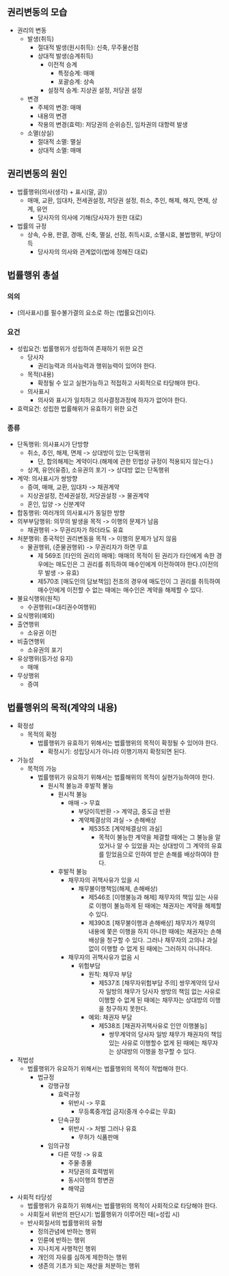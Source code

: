 ## 권리변동의 모습
- 권리의 변동
    - 발생(취득)
        - 절대적 발생(원시취득): 신축, 무주물선점
        - 상대적 발생(승계취득)
            - 이전적 승계
                - 특정승계: 매매
                - 포괄승계: 상속
            - 설정적 승계: 지상권 설정, 저당권 설정
    - 변경
        - 주체의 변경: 매매
        - 내용의 변경
        - 작용의 변경(효력): 저당권의 순위승진, 임차권의 대항력 발생
    - 소멸(상실)
        - 절대적 소멸: 멸실
        - 상대적 소멸: 매매
## 권리변동의 원인
- 법률행위(의사(생각) + 표시(말, 글))
    - 매매, 교환, 임대차, 전세권설정, 저당권 설정, 취소, 추인, 해제, 해지, 면제, 상계, 유언
        - 당사자의 의사에 기해(당사자가 원한 대로)
- 법률의 규정
    - 상속, 수용, 판결, 경매, 신축, 멸실, 선점, 취득시효, 소멸시효, 불법행위, 부당이득
        - 당사자의 의사와 관계없이(법에 정해진 대로)

## 법률행위 총설
### 의의
- (의사표시)를 필수불가결의 요소로 하는 (법률요건)이다.
### 요건
- 성립요건: 법률행위가 성립하여 존재하기 위한 요건
    - 당사자
        - 권리능력과 의사능력과 행위능력이 있어야 한다.
    - 목적(내용)
        - 확정될 수 있고 실현가능하고 적접하고 사회적으로 타당해야 한다.
    - 의사표시
        - 의사와 표시가 일치하고 의사결정과정에 하자가 없어야 한다.
- 효력요건: 성립한 법률해위가 유효하기 위한 요건
### 종류
- 단독행위: 의사표시가 단방향
    - 취소, 추인, 해제, 면제 -> 상대방이 있는 단독행위
        - 단, 합의해제는 계약이다.(해제에 관한 민법상 규정이 적용되지 않는다.)
    - 상계, 유언(유증), 소유권의 포기 -> 상대방 없는 단독행위
- 계약: 의사표시가 쌍방향
    - 증여, 매매, 교환, 임대차 -> 채권계약
    - 지상권설정, 전세권설정, 저당권설정 -> 물권계약
    - 혼인, 입양 -> 신분계약
- 합동행위: 여러개의 의사표시가 동일한 방향
- 의부부담행위: 의무의 발생을 목적 -> 이행의 문제가 남음
    - 채권행위 -> 무권리자가 하더라도 유효
- 처분행위: 종국적인 권리변동을 목적 -> 이행의 문제가 남지 않음
    - 물권행위, (준물권행위) -> 무권리자가 하면 무효
        - 제 569조 [타인의 권리의 매매]: 매매의 목적이 된 권리가 타인에게 속한 경우에는 매도인은 그 권리를 취득하여 매수인에게 이전하여야 한다.(이전의무 발생 -> 유효)
        - 제570조 [매도인의 담보책임] 전조의 경우에 매도인이 그 권리를 취득하여 매수인에게 이전할 수 없는 때에는 매수인은 계약을 해제할 수 있다.
- 불요식행위(원칙)
    - 수권행위(=대리권수여행위)
- 요식행위(예외)
- 출연행위
    - 소유권 이전
- 비출연행위
    - 소유권의 포기
- 유상행위(등가성 유지)
    - 매매
- 무상행위
    - 증여

## 법률행위의 목적(계약의 내용)
- 확정성
    - 목적의 확정
        - 법률행위가 유효하기 위해서는 법률행위의 목적이 확정될 수 있어야 한다.
            - 확정시기: 성립당시가 아니라 이행기까지 확정되면 된다.
- 가능성
    - 목적의 가능
        - 법률행위가 유요하기 위해서는 법률해위의 목적이 실현가능하여야 한다.
            - 원시적 불능과 후발적 불능
                - 원시적 불능
                    - 매매 -> 무효
                        - 부당이득반환 -> 계약금, 중도금 반환
                        - 계약체결상의 과실 -> 손해배상
                            - 제535조 [계약체결상의 과실]
                                - 목적이 불능한 계약을 체결할 때에는 그 불능을 알았거나 알 수 있었을 자는 상대방이 그 계약의 유효를 믿었음으로 인하여 받은 손해를 배상하여야 한다.
                - 후발적 불능
                    - 채무자의 귀책사유가 있을 시
                        - 채무불이행책임(해제, 손해배상)
                            - 제546조 [이행불능과 해제] 채무자의 책임 있는 사유로 이행이 불능하게 된 때에는 채권자는 계약을 해제할 수 있다.
                            - 제390조 [채무불이행과 손해배상] 채무자가 채무의 내용에 쫓은 이행을 하지 아니한 때에는 채권자는 손해배상을 청구할 수 있다. 그러나 채무자의 고의나 과실 없이 이행할 수 없게 된 때에는 그러하지 아니하다.
                    - 채무자의 귀책사유가 없음 시
                        - 위험부담
                            - 원칙: 채무자 부담
                                - 제537조 [채무자위험부담 주의] 쌍무계약의 당사자 일방의 채무가 당사자 쌍방의 책임 없는 사유로 이행할 수 없게 된 때에는 채무자는 상대방의 이행을 청구하지 못한다.
                            - 예외: 채권자 부담
                                - 제538조 [채권자귀책사유로 인안 이행불능]
                                    - 쌍무계약의 당사자 일방 채무가 채권자의 책임 있는 사유로 이행할수 없게 된 때에는 채무자는 상대방의 이행을 청구할 수 있다.
- 적법성
    - 법률행위가 유요하기 위해서는 법률행위의 목적이 적법해야 한다.
        - 법규정
            - 강행규정
                - 효력규정
                    - 위반시 -> 무효
                        - 무등록중개업 금지(중개 수수료는 무효)
                - 단속규정
                    - 위반시 -> 처벌 그러나 유효
                        - 무허가 식품판매
            - 임의규정
                - 다른 약정 -> 유효
                    - 주물·종물
                    - 저당권의 효력범위 
                    - 동시이행의 항변권
                    - 해약금
- 사회적 타당성
    - 법률행위가 유효하기 위해서는 법률행위의 목적이 사회적으로 타당해야 한다.
    - 사회질서 위반의 판단시기: 법률행위가 이루어진 때(=성립 시)
    - 반사회질서의 법률행위의 유형
        - 정의관념에 반하는 행위
        - 인륜에 반하는 행위
        - 지나치게 사행적인 행위
        - 개인의 자유를 심하게 제한하는 행위
        - 생존의 기초가 되는 재산을 처분하는 행위